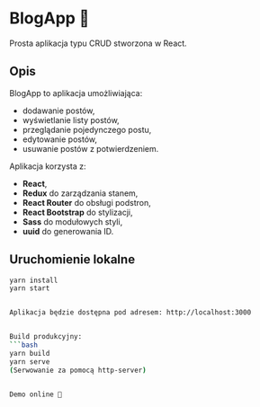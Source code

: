 # BlogApp 📝

Prosta aplikacja typu CRUD stworzona w React.

## Opis
BlogApp to aplikacja umożliwiająca:
- dodawanie postów,
- wyświetlanie listy postów,
- przeglądanie pojedynczego postu,
- edytowanie postów,
- usuwanie postów z potwierdzeniem.

Aplikacja korzysta z:
- **React**,
- **Redux** do zarządzania stanem,
- **React Router** do obsługi podstron,
- **React Bootstrap** do stylizacji,
- **Sass** do modułowych styli,
- **uuid** do generowania ID.

## Uruchomienie lokalne

```bash
yarn install
yarn start


Aplikacja będzie dostępna pod adresem: http://localhost:3000


Build produkcyjny:
```bash
yarn build
yarn serve
(Serwowanie za pomocą http-server)


Demo online 🚀